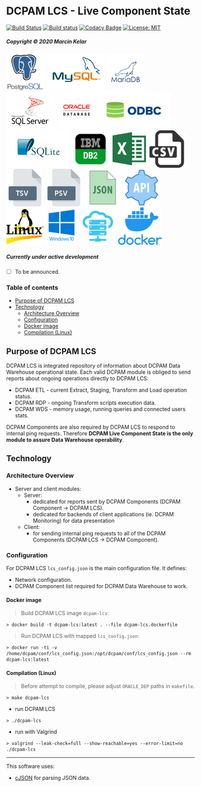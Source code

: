 # DCPAM LCS - Live Component State
[![Build Status](https://travis-ci.org/OrionExplorer/dcpam.svg?branch=master)](https://travis-ci.org/OrionExplorer/dcpam) [![Build status](https://ci.appveyor.com/api/projects/status/43le8rn6721j8jtj/branch/master?svg=true)](https://ci.appveyor.com/project/OrionExplorer/dcpam/branch/master) [![Codacy Badge](https://app.codacy.com/project/badge/Grade/f5c3afcc56ab4e14910d7f68038d732a)](https://www.codacy.com/manual/OrionExplorer/dcpam?utm_source=github.com&amp;utm_medium=referral&amp;utm_content=OrionExplorer/dcpam&amp;utm_campaign=Badge_Grade) [![License: MIT](https://img.shields.io/badge/License-MIT-brightgreen.svg)](https://opensource.org/licenses/MIT)
##### Copyright © 2020 Marcin Kelar
![PostgreSQL](https://raw.githubusercontent.com/OrionExplorer/dcpam/master/docs/postgresql102x100.png) ![MySQL](https://raw.githubusercontent.com/OrionExplorer/dcpam/master/docs/mysql159x100.png) ![MariaDB](https://raw.githubusercontent.com/OrionExplorer/dcpam/master/docs/mariadb100x100.png) ![Microsoft SQL Server](https://raw.githubusercontent.com/OrionExplorer/dcpam/master/docs/sqlserver134x100.png) ![Oracle Database](https://raw.githubusercontent.com/OrionExplorer/dcpam/master/docs/oracle100x100.png) ![ODBC](https://raw.githubusercontent.com/OrionExplorer/dcpam/master/docs/odbc199x100.png) ![SQLite3](https://raw.githubusercontent.com/OrionExplorer/dcpam/master/docs/sqlite171x100.png) ![IBM Db2](https://raw.githubusercontent.com/OrionExplorer/dcpam/master/docs/ibmdb2100x100.png) ![XLSX](https://raw.githubusercontent.com/OrionExplorer/dcpam/master/docs/xlsx100x100.png) ![CSV](https://raw.githubusercontent.com/OrionExplorer/dcpam/master/docs/csv100x100.png) ![TSV](https://raw.githubusercontent.com/OrionExplorer/dcpam/master/docs/tsv100x100.png) ![PSV](https://raw.githubusercontent.com/OrionExplorer/dcpam/master/docs/psv100x100.png) ![JSON](https://raw.githubusercontent.com/OrionExplorer/dcpam/master/docs/json100x100.png) ![API](https://raw.githubusercontent.com/OrionExplorer/dcpam/master/docs/api100x100.png) ![Linux](https://raw.githubusercontent.com/OrionExplorer/dcpam/master/docs/linux100x100.png) ![Windows 10](https://raw.githubusercontent.com/OrionExplorer/dcpam/master/docs/windows87x100.png) ![Cloud](https://raw.githubusercontent.com/OrionExplorer/dcpam/master/docs/cloud100x100.png) ![Docker](https://raw.githubusercontent.com/OrionExplorer/dcpam/master/docs/docker176x100.png)

##### Currently under active development
* [ ] To be announced. 

### Table of contents
* [Purpose of DCPAM LCS](#purpose-of-dcpam-lcs)
* [Technology](#technology)
    * [Architecture Overview](#architecture-overview)
    * [Configuration](#configuration)
    * [Docker image](#docker-image)
    * [Compilation (Linux)](#compilation-linux)

## Purpose of DCPAM LCS
DCPAM LCS is integrated repository of information about DCPAM Data Warehouse operational state. Each valid DCPAM module is obliged to send reports about ongoing operations directly to DCPAM LCS:
* DCPAM ETL - current Extract, Staging, Transform and Load operation status.
* DCPAM RDP - ongoing Transform scripts execution data.
* DCPAM WDS - memory usage, running queries and connected users stats.

DCPAM Components are also required by DCPAM LCS to respond to internal ping requests. 
Therefore **DCPAM Live Component State is the only module to assure Data Warehouse operability**.

## Technology
### Architecture Overview
* Server and client modules:
	* Server:
		* dedicated for reports sent by DCPAM Components (DCPAM Component -> DCPAM LCS).
		* dedicated for backends of client applications (ie. DCPAM Monitoring) for data presentation
	* Client:
		* for sending internal ping requests to all of the DCPAM Components (DCPAM LCS -> DCPAM Component).

### Configuration
For DCPAM LCS `lcs_config.json` is the main configuration file. It defines:
* Network configuration.
* DCPAM Component list required for DCPAM Data Warehouse to work.

#### Docker image
> Build DCPAM LCS image `dcpam-lcs`:
```
> docker build -t dcpam-lcs:latest . --file dcpam-lcs.dockerfile
```
> Run DCPAM LCS with mapped `lcs_config.json`:
```
> docker run -ti -v /home/dcpam/conf/lcs_config.json:/opt/dcpam/conf/lcs_config.json --rm dcpam-lcs:latest
```

#### Compilation (Linux)
> Before attempt to compile, please adjust `ORACLE_DEP` paths in `makefile`.
```
> make dcpam-lcs
```
- run DCPAM LCS
```
> ./dcpam-lcs
```
- run with Valgrind
```
> valgrind --leak-check=full --show-reachable=yes --error-limit=no ./dcpam-lcs
```

---
This software uses:
* [cJSON](https://github.com/DaveGamble/cJSON "cJSON") for parsing JSON data.
